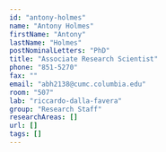 ```yaml
---
id: "antony-holmes"
name: "Antony Holmes"
firstName: "Antony"
lastName: "Holmes"
postNominalLetters: "PhD"
title: "Associate Research Scientist"
phone: "851-5270"
fax: ""
email: "abh2138@cumc.columbia.edu"
room: "507"
lab: "riccardo-dalla-favera"
group: "Research Staff"
researchAreas: []
url: []
tags: []
---
```

